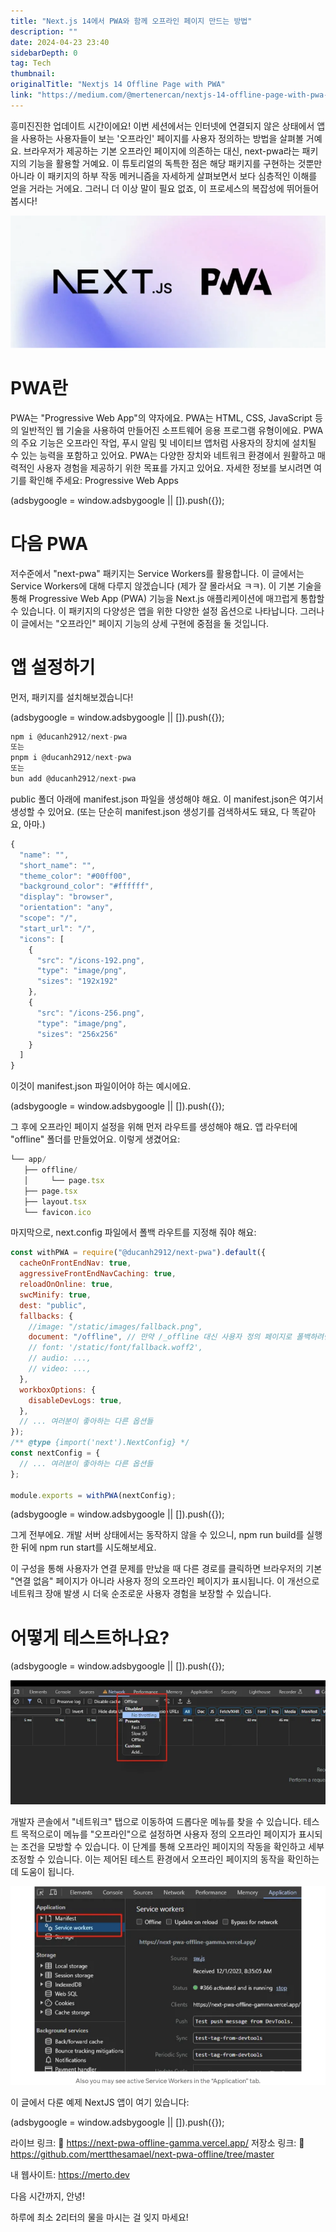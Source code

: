 ```yaml
---
title: "Next.js 14에서 PWA와 함께 오프라인 페이지 만드는 방법"
description: ""
date: 2024-04-23 23:40
sidebarDepth: 0
tag: Tech
thumbnail: 
originalTitle: "Nextjs 14 Offline Page with PWA"
link: "https://medium.com/@mertenercan/nextjs-14-offline-page-with-pwa-6868c02bfefb"
---
```



흥미진진한 업데이트 시간이에요! 이번 세션에서는 인터넷에 연결되지 않은 상태에서 앱을 사용하는 사용자들이 보는 '오프라인' 페이지를 사용자 정의하는 방법을 살펴볼 거예요. 브라우저가 제공하는 기본 오프라인 페이지에 의존하는 대신, next-pwa라는 패키지의 기능을 활용할 거예요. 이 튜토리얼의 독특한 점은 해당 패키지를 구현하는 것뿐만 아니라 이 패키지의 하부 작동 메커니즘을 자세하게 살펴보면서 보다 심층적인 이해를 얻을 거라는 거에요. 그러니 더 이상 말이 필요 없죠, 이 프로세스의 복잡성에 뛰어들어 봅시다!

<img src="./img/Nextjs14OfflinePagewithPWA_0.png" />

# PWA란

PWA는 "Progressive Web App"의 약자에요. PWA는 HTML, CSS, JavaScript 등의 일반적인 웹 기술을 사용하여 만들어진 소프트웨어 응용 프로그램 유형이에요. PWA의 주요 기능은 오프라인 작업, 푸시 알림 및 네이티브 앱처럼 사용자의 장치에 설치될 수 있는 능력을 포함하고 있어요. PWA는 다양한 장치와 네트워크 환경에서 원활하고 매력적인 사용자 경험을 제공하기 위한 목표를 가지고 있어요. 자세한 정보를 보시려면 여기를 확인해 주세요: Progressive Web Apps

<!-- ui-log 수평형 -->
<ins class="adsbygoogle"
  style="display:block"
  data-ad-client="ca-pub-4877378276818686"
  data-ad-slot="9743150776"
  data-ad-format="auto"
  data-full-width-responsive="true"></ins>
<component is="script">
(adsbygoogle = window.adsbygoogle || []).push({});
</component>

# 다음 PWA

저수준에서 "next-pwa" 패키지는 Service Workers를 활용합니다. 이 글에서는 Service Workers에 대해 다루지 않겠습니다 (제가 잘 몰라서요 ㅋㅋ). 이 기본 기술을 통해 Progressive Web App (PWA) 기능을 Next.js 애플리케이션에 매끄럽게 통합할 수 있습니다. 이 패키지의 다양성은 앱을 위한 다양한 설정 옵션으로 나타납니다. 그러나 이 글에서는 "오프라인" 페이지 기능의 상세 구현에 중점을 둘 것입니다.

# 앱 설정하기

먼저, 패키지를 설치해보겠습니다!

<!-- ui-log 수평형 -->
<ins class="adsbygoogle"
  style="display:block"
  data-ad-client="ca-pub-4877378276818686"
  data-ad-slot="9743150776"
  data-ad-format="auto"
  data-full-width-responsive="true"></ins>
<component is="script">
(adsbygoogle = window.adsbygoogle || []).push({});
</component>

```js
npm i @ducanh2912/next-pwa
또는
pnpm i @ducanh2912/next-pwa
또는
bun add @ducanh2912/next-pwa
```

public 폴더 아래에 manifest.json 파일을 생성해야 해요. 이 manifest.json은 여기서 생성할 수 있어요. (또는 단순히 manifest.json 생성기를 검색하셔도 돼요, 다 똑같아요, 아마.)

```js
{
  "name": "",
  "short_name": "",
  "theme_color": "#00ff00",
  "background_color": "#ffffff",
  "display": "browser",
  "orientation": "any",
  "scope": "/",
  "start_url": "/",
  "icons": [
    {
      "src": "/icons-192.png",
      "type": "image/png",
      "sizes": "192x192"
    },
    {
      "src": "/icons-256.png",
      "type": "image/png",
      "sizes": "256x256"
    }
  ]
}
```

이것이 manifest.json 파일이어야 하는 예시에요.

<!-- ui-log 수평형 -->
<ins class="adsbygoogle"
  style="display:block"
  data-ad-client="ca-pub-4877378276818686"
  data-ad-slot="9743150776"
  data-ad-format="auto"
  data-full-width-responsive="true"></ins>
<component is="script">
(adsbygoogle = window.adsbygoogle || []).push({});
</component>

그 후에 오프라인 페이지 설정을 위해 먼저 라우트를 생성해야 해요.
앱 라우터에 "offline" 폴더를 만들었어요. 이렇게 생겼어요:

```js
└── app/ 
   ├── offline/ 
   │     └── page.tsx 
   ├── page.tsx 
   ├── layout.tsx 
   └── favicon.ico
```

마지막으로, next.config 파일에서 폴백 라우트를 지정해 줘야 해요:

```js
const withPWA = require("@ducanh2912/next-pwa").default({
  cacheOnFrontEndNav: true,
  aggressiveFrontEndNavCaching: true,
  reloadOnOnline: true,
  swcMinify: true,
  dest: "public",
  fallbacks: {
    //image: "/static/images/fallback.png",
    document: "/offline", // 만약 /_offline 대신 사용자 정의 페이지로 폴백하려면
    // font: '/static/font/fallback.woff2',
    // audio: ...,
    // video: ...,
  },
  workboxOptions: {
    disableDevLogs: true,
  },
  // ... 여러분이 좋아하는 다른 옵션들
});
/** @type {import('next').NextConfig} */
const nextConfig = {
  // ... 여러분이 좋아하는 다른 옵션들
};

module.exports = withPWA(nextConfig);
```

<!-- ui-log 수평형 -->
<ins class="adsbygoogle"
  style="display:block"
  data-ad-client="ca-pub-4877378276818686"
  data-ad-slot="9743150776"
  data-ad-format="auto"
  data-full-width-responsive="true"></ins>
<component is="script">
(adsbygoogle = window.adsbygoogle || []).push({});
</component>

그게 전부에요. 개발 서버 상태에서는 동작하지 않을 수 있으니, npm run build를 실행한 뒤에 npm run start를 시도해보세요.

이 구성을 통해 사용자가 연결 문제를 만났을 때 다른 경로를 클릭하면 브라우저의 기본 "연결 없음" 페이지가 아니라 사용자 정의 오프라인 페이지가 표시됩니다. 이 개선으로 네트워크 장애 발생 시 더욱 순조로운 사용자 경험을 보장할 수 있습니다.

# 어떻게 테스트하나요?

<!-- ui-log 수평형 -->
<ins class="adsbygoogle"
  style="display:block"
  data-ad-client="ca-pub-4877378276818686"
  data-ad-slot="9743150776"
  data-ad-format="auto"
  data-full-width-responsive="true"></ins>
<component is="script">
(adsbygoogle = window.adsbygoogle || []).push({});
</component>

<img src="./img/Nextjs14OfflinePagewithPWA_1.png" />

개발자 콘솔에서 "네트워크" 탭으로 이동하여 드롭다운 메뉴를 찾을 수 있습니다. 테스트 목적으로이 메뉴를 "오프라인"으로 설정하면 사용자 정의 오프라인 페이지가 표시되는 조건을 모방할 수 있습니다. 이 단계를 통해 오프라인 페이지의 작동을 확인하고 세부 조정할 수 있습니다. 이는 제어된 테스트 환경에서 오프라인 페이지의 동작을 확인하는 데 도움이 됩니다.

<img src="./img/Nextjs14OfflinePagewithPWA_2.png" />

이 글에서 다룬 예제 NextJS 앱이 여기 있습니다:

<!-- ui-log 수평형 -->
<ins class="adsbygoogle"
  style="display:block"
  data-ad-client="ca-pub-4877378276818686"
  data-ad-slot="9743150776"
  data-ad-format="auto"
  data-full-width-responsive="true"></ins>
<component is="script">
(adsbygoogle = window.adsbygoogle || []).push({});
</component>

라이브 링크: 🔗 https://next-pwa-offline-gamma.vercel.app/
저장소 링크: 🔗 https://github.com/mertthesamael/next-pwa-offline/tree/master

내 웹사이트: https://merto.dev

다음 시간까지, 안녕!

하루에 최소 2리터의 물을 마시는 걸 잊지 마세요!